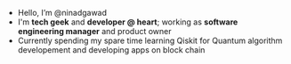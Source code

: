 - Hello, I’m @ninadgawad
- I'm **tech geek** and **developer @ heart**; working as **software engineering manager** and product owner 
- Currently spending my spare time learning Qiskit for Quantum algorithm developement and developing apps on block chain 

<!---
ninadgawad/ninadgawad is a ✨ special ✨ repository because its `README.md` (this file) appears on your GitHub profile.
You can click the Preview link to take a look at your changes.
--->
